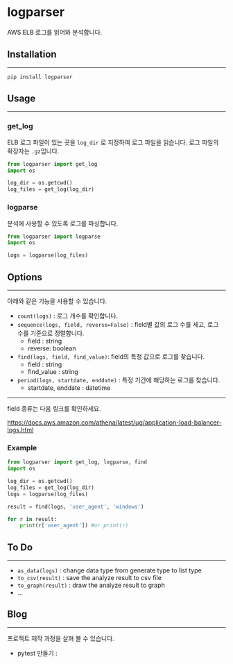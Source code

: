 # logparser
AWS ELB 로그를 읽어와 분석합니다.


## Installation
***

```bash
pip install logparser
```

## Usage
***

### get_log

ELB 로그 파일이 있는 곳을 `log_dir` 로 지정하여 로그 파일을 읽습니다. 로그 파일의 확장자는 `.gz`입니다.

```python
from logparser import get_log    
import os    

log_dir = os.getcwd()
log_files = get_log(log_dir)
```

### logparse

분석에 사용할 수 있도록 로그를 파싱합니다. 

```python
from logparser import logparse
import os

logs = logparse(log_files)
```

## Options
***

아래와 같은 기능을 사용할 수 있습니다.

- `count(logs)` : 로그 개수를 확인합니다.
- `sequence(logs, field, reverse=False)` : field별 값의 로그 수를 세고, 로그 수를 기준으로 정렬합니다.
    - field : string
    - reverse: boolean
- `find(logs, field, find_value)`:  field의 특정 값으로 로그를 찾습니다.
    - field : string
    - find_value : string
- `period(logs, startdate, enddate)` :  특정 기간에 해당하는 로그를 찾습니다.
    - startdate, enddate : datetime

---

field 종류는 다음 링크를 확인하세요.

https://docs.aws.amazon.com/athena/latest/ug/application-load-balancer-logs.html

### Example

```python
from logparser import get_log, logparse, find
import os

log_dir = os.getcwd()
log_files = get_log(log_dir)
logs = logparse(log_files)

result = find(logs, 'user_agent', 'windows') 

for r in result:
	print(r['user_agent']) #or print(r)
```

## To Do
***

- `as_data(logs)` : change data type from generate type to list type
- `to_csv(result)` : save the analyze result to csv file
- `to_graph(result)` : draw the analyze result to graph
- ...

## Blog
***

프로젝트 제작 과정을 살펴 볼 수 있습니다.

- pytest 만들기 :